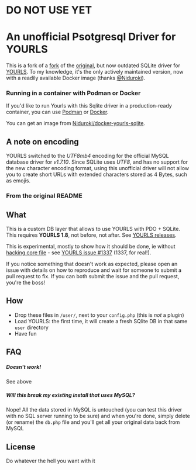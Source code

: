 # DO NOT USE YET
# An unofficial Psotgresql Driver for YOURLS


This is a fork of a [fork](https://github.com/reanimus/yourls-sqlite) of the [original](https://github.com/ozh/yourls-sqlite), but now outdated SQLite driver for [YOURLS](https://yourls.org/). To my knowledge, it's the only actively maintained version, now with a readily available Docker image (thanks [@Niduroki](https://github.com/Niduroki)).

### Running in a container with Podman or Docker

If you'd like to run Yourls with this Sqlite driver in a production-ready container, you can use [Podman](https://podman.io) or [Docker](https://www.docker.com).

You can get an image from [Niduroki/docker-yourls-sqlite](https://github.com/Niduroki/docker-yourls-sqlite).

## A note on encoding

YOURLS switched to the *UTF8mb4* encoding for the official MySQL database driver for *v1.7.10*. Since SQLite uses *UTF8*, and has no support for the new character encoding format, using this unofficial driver will not allow you to create short URLs with extended characters stored as 4 Bytes, such as emojis.

### From the original README

## What

This is a custom DB layer that allows to use YOURLS with PDO + SQLite. This requires **YOURLS 1.8**, not before, not after. See [YOURLS releases](https://github.com/YOURLS/YOURLS/releases).

This is experimental, mostly to show how it should be done, ie without [hacking core file](https://github.com/YOURLS/YOURLS/wiki/Dont-Hack-Core) - see [YOURLS issue #1337](https://github.com/YOURLS/YOURLS/issues/1337) (1337, for real!).

If you notice something that doesn't work as expected, please open an issue with details on how to reproduce and wait for someone to submit a pull request to fix. If you can both submit the issue and the pull request, you're the boss!

## How

* Drop these files in `/user/`, next to your `config.php` (this is *not* a plugin)
* Load YOURLS: the first time, it will create a fresh SQlite DB in that same `user` directory
* Have fun

## FAQ

##### *Doesn't work!*
See above

##### *Will this break my existing install that uses MySQL?*
Nope! All the data stored in MySQL is untouched (you can test this driver with no SQL server running to be sure) and when you're done, simply delete (or rename) the `db.php` file and you'll get all your original data back from MySQL

## License

Do whatever the hell you want with it
